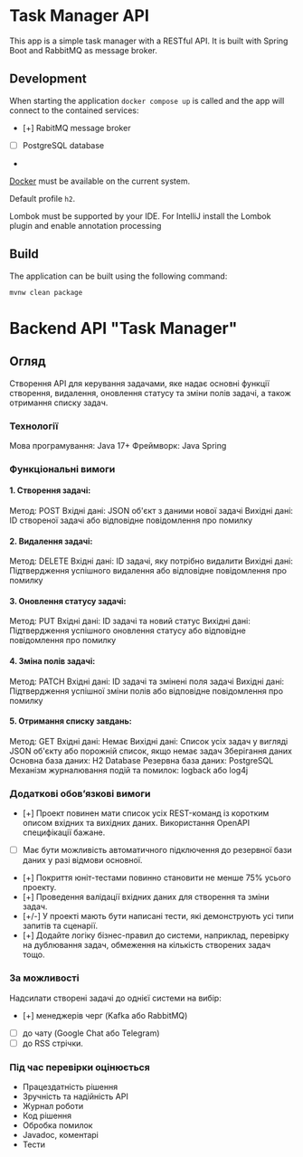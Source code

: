 # Task Manager API

This app is a simple task manager with a RESTful API. It is built with Spring Boot and RabbitMQ as message broker.

## Development

When starting the application `docker compose up` is called and the app will connect to the contained services:
- [+] RabitMQ message broker
- [ ] PostgreSQL database
- 
[Docker](https://www.docker.com/get-started/) must be available on the current system.

Default profile `h2`.

Lombok must be supported by your IDE. For IntelliJ install the Lombok plugin and enable annotation processing

## Build

The application can be built using the following command:

```
mvnw clean package
```
# Backend API "Task Manager"

## Огляд
Створення API для керування задачами, яке надає основні функції створення, видалення,
оновлення статусу та зміни полів задачі, а також отримання списку задач.

### Технології
Мова програмування: Java 17+
Фреймворк: Java Spring

### Функціональні вимоги
#### 1. Створення задачі:
   Метод: POST
   Вхідні дані: JSON об'єкт з даними нової задачі
   Вихідні дані: ID створеної задачі або відповідне повідомлення про помилку
#### 2. Видалення задачі:
   Метод: DELETE
   Вхідні дані: ID задачі, яку потрібно видалити
   Вихідні дані: Підтвердження успішного видалення або відповідне повідомлення про
   помилку
#### 3. Оновлення статусу задачі:
   Метод: PUT
   Вхідні дані: ID задачі та новий статус
   Вихідні дані: Підтвердження успішного оновлення статусу або відповідне
   повідомлення про помилку
#### 4. Зміна полів задачі:
   Метод: PATCH
   Вхідні дані: ID задачі та змінені поля задачі
   Вихідні дані: Підтвердження успішної зміни полів або відповідне повідомлення про
   помилку
#### 5. Отримання списку завдань:
   Метод: GET
   Вхідні дані: Немає
   Вихідні дані: Список усіх задач у вигляді JSON об'єкту або порожній список, якщо
   немає задач
   Зберігання даних
   Основна база даних: H2 Database
   Резервна база даних: PostgreSQL
   Механізм журналювання подій та помилок: logback або log4j

### Додаткові обов’язкові вимоги
   - [+] Проект повинен мати список усіх REST-команд із коротким описом вхідних та вихідних
   даних. Використання OpenAPI специфікації бажане.
   - [ ] Має бути можливість автоматичного підключення до резервної бази даних у разі
   відмови основної.
   - [+] Покриття юніт-тестами повинно становити не менше 75% усього проекту.
   - [+] Проведення валідації вхідних даних для створення та зміни задач.
   - [+/-] У проекті мають бути написані тести, які демонструють усі типи запитів та сценарії.
   - [+] Додайте логіку бізнес-правил до системи, наприклад, перевірку на дублювання задач,
     обмеження на кількість створених задач тощо.

### За можливості
   Надсилати створені задачі до однієї системи на вибір:
   - [+] менеджерів черг (Kafka або RabbitMQ)
   - [ ] до чату (Google Chat або Telegram)
   - [ ] до RSS стрічки.
### Під час перевірки оцінюється
   - Працездатність рішення
   - Зручність та надійність API
   - Журнал роботи
   - Код рішення
   - Обробка помилок
   - Javadoc, коментарі
   - Тести
